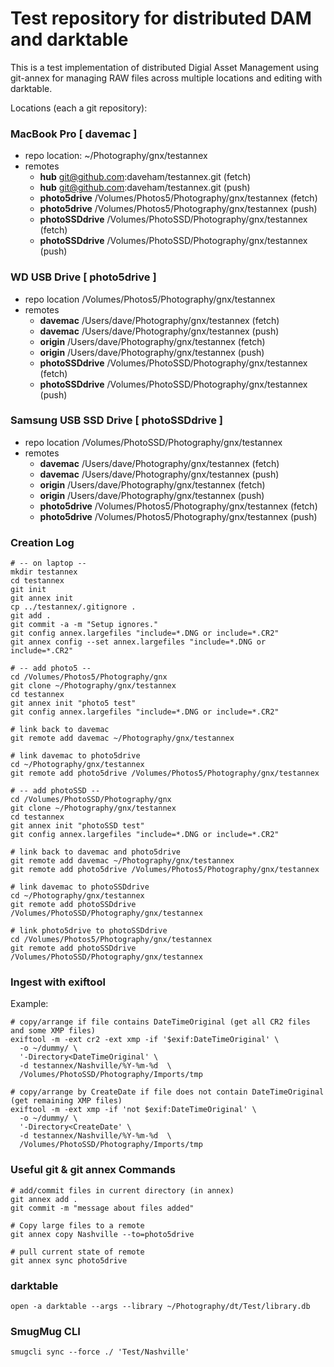 # Test repository for distributed DAM and darktable

This is a test implementation of distributed Digial Asset Management using git-annex
for managing RAW files across multiple locations and editing with darktable.

Locations (each a git repository):

### MacBook Pro [ davemac ]
- repo location: ~/Photography/gnx/testannex
- remotes
  - **hub** git@github.com:daveham/testannex.git (fetch)
  - **hub** git@github.com:daveham/testannex.git (push)
  - **photo5drive** /Volumes/Photos5/Photography/gnx/testannex (fetch)
  - **photo5drive** /Volumes/Photos5/Photography/gnx/testannex (push)
  - **photoSSDdrive** /Volumes/PhotoSSD/Photography/gnx/testannex (fetch)
  - **photoSSDdrive** /Volumes/PhotoSSD/Photography/gnx/testannex (push)

### WD USB Drive [ photo5drive ]
- repo location /Volumes/Photos5/Photography/gnx/testannex
- remotes
  - **davemac** /Users/dave/Photography/gnx/testannex (fetch)
  - **davemac** /Users/dave/Photography/gnx/testannex (push)
  - **origin** /Users/dave/Photography/gnx/testannex (fetch)
  - **origin** /Users/dave/Photography/gnx/testannex (push)
  - **photoSSDdrive** /Volumes/PhotoSSD/Photography/gnx/testannex (fetch)
  - **photoSSDdrive** /Volumes/PhotoSSD/Photography/gnx/testannex (push)

### Samsung USB SSD Drive [ photoSSDdrive ]
- repo location /Volumes/PhotoSSD/Photography/gnx/testannex
- remotes
  - **davemac** /Users/dave/Photography/gnx/testannex (fetch)
  - **davemac** /Users/dave/Photography/gnx/testannex (push)
  - **origin** /Users/dave/Photography/gnx/testannex (fetch)
  - **origin** /Users/dave/Photography/gnx/testannex (push)
  - **photo5drive** /Volumes/Photos5/Photography/gnx/testannex (fetch)
  - **photo5drive** /Volumes/Photos5/Photography/gnx/testannex (push)

### Creation Log
```shell
# -- on laptop --
mkdir testannex
cd testannex
git init
git annex init
cp ../testannex/.gitignore .
git add .
git commit -a -m "Setup ignores."
git config annex.largefiles "include=*.DNG or include=*.CR2"
git annex config --set annex.largefiles "include=*.DNG or include=*.CR2"

# -- add photo5 --
cd /Volumes/Photos5/Photography/gnx
git clone ~/Photography/gnx/testannex
cd testannex
git annex init "photo5 test"
git config annex.largefiles "include=*.DNG or include=*.CR2"

# link back to davemac
git remote add davemac ~/Photography/gnx/testannex

# link davemac to photo5drive
cd ~/Photography/gnx/testannex
git remote add photo5drive /Volumes/Photos5/Photography/gnx/testannex

# -- add photoSSD --
cd /Volumes/PhotoSSD/Photography/gnx
git clone ~/Photography/gnx/testannex
cd testannex
git annex init "photoSSD test"
git config annex.largefiles "include=*.DNG or include=*.CR2"

# link back to davemac and photo5drive
git remote add davemac ~/Photography/gnx/testannex
git remote add photo5drive /Volumes/Photos5/Photography/gnx/testannex

# link davemac to photoSSDdrive
cd ~/Photography/gnx/testannex
git remote add photoSSDdrive /Volumes/PhotoSSD/Photography/gnx/testannex

# link photo5drive to photoSSDdrive
cd /Volumes/Photos5/Photography/gnx/testannex
git remote add photoSSDdrive /Volumes/PhotoSSD/Photography/gnx/testannex
```

### Ingest with exiftool
Example:
```shell
# copy/arrange if file contains DateTimeOriginal (get all CR2 files and some XMP files)
exiftool -m -ext cr2 -ext xmp -if '$exif:DateTimeOriginal' \
  -o ~/dummy/ \
  '-Directory<DateTimeOriginal' \
  -d testannex/Nashville/%Y-%m-%d  \
  /Volumes/PhotoSSD/Photography/Imports/tmp

# copy/arrange by CreateDate if file does not contain DateTimeOriginal (get remaining XMP files)
exiftool -m -ext xmp -if 'not $exif:DateTimeOriginal' \
  -o ~/dummy/ \
  '-Directory<CreateDate' \
  -d testannex/Nashville/%Y-%m-%d  \
  /Volumes/PhotoSSD/Photography/Imports/tmp
```

### Useful git & git annex Commands
```shell
# add/commit files in current directory (in annex)
git annex add .
git commit -m "message about files added"

# Copy large files to a remote
git annex copy Nashville --to=photo5drive

# pull current state of remote
git annex sync photo5drive
```

### darktable
```shell
open -a darktable --args --library ~/Photography/dt/Test/library.db
```

### SmugMug CLI
```shell
smugcli sync --force ./ 'Test/Nashville'
```